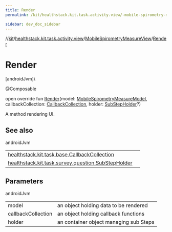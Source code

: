 ```yaml
---
title: Render
permalink: /kit/healthstack.kit.task.activity.view/-mobile-spirometry-measure-view/-render.html

sidebar: dev_doc_sidebar
---
```

//[kit](../../../index.html)/[healthstack.kit.task.activity.view](../index.html)/[MobileSpirometryMeasureView](index.html)/[Render](-render.html)



# Render



[androidJvm]\




@Composable



open override fun [Render](-render.html)(model: [MobileSpirometryMeasureModel](../../healthstack.kit.task.activity.model/-mobile-spirometry-measure-model/index.html), callbackCollection: [CallbackCollection](../../healthstack.kit.task.base/-callback-collection/index.html), holder: [SubStepHolder](../../healthstack.kit.task.survey.question/-sub-step-holder/index.html)?)



A method rendering UI.



## See also


androidJvm

| | |
|---|---|
| [healthstack.kit.task.base.CallbackCollection](../../healthstack.kit.task.base/-callback-collection/index.html) |  |
| [healthstack.kit.task.survey.question.SubStepHolder](../../healthstack.kit.task.survey.question/-sub-step-holder/index.html) |  |



## Parameters


androidJvm

| | |
|---|---|
| model | an object holding data to be rendered |
| callbackCollection | an object holding callback functions |
| holder | an container object managing sub Steps |




